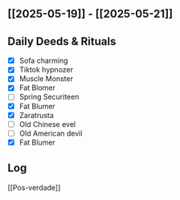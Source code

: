 ## [[2025-05-19]] - [[2025-05-21]]

## Daily Deeds & Rituals

- [x] Sofa charming 
- [x] Tiktok hypnozer
- [x] Muscle Monster
- [x] Fat Blomer
- [ ] Spring Securiteen
- [x] Fat Blumer
- [x] Zaratrusta
- [ ] Old Chinese evel
- [ ] Old American devil
- [x] Fat Blumer
## Log
[[Pos-verdade]] 



